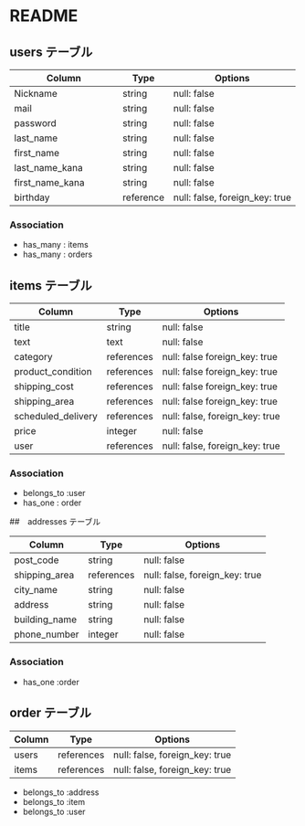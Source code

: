 # README
## users テーブル

| Column             | Type     | Options                       |
| ------------------ | ------   | -----------                   |
| Nickname           | string   | null: false                   |
| mail               | string   | null: false                   |
| password 　　　　　　| string   | null: false                   |
| last_name          | string   | null: false                   |
| first_name         | string   | null: false                   |
| last_name_kana     | string   | null: false                   |
| first_name_kana    | string   | null: false                   |
| birthday           | reference| null: false, foreign_key: true|

### Association

- has_many  : items
- has_many  : orders

## items テーブル

| Column              | Type                | Options                       |
| ------              | ------              | -----------                   |
| title               | string              | null: false                   |
| text                | text                | null: false                   |
| category            | references          | null: false  foreign_key: true|
| product_condition   | references          | null: false  foreign_key: true|
| shipping_cost       | references          | null: false  foreign_key: true|
| shipping_area       | references          | null: false  foreign_key: true|
| scheduled_delivery  | references          | null: false, foreign_key: true|
| price               | integer             | null: false                   |
| user                |references           | null: false, foreign_key: true| 
### Association

- belongs_to :user
- has_one : order


##　addresses テーブル

| Column       | Type             | Options                                         |
| -------      | ----------       | ------------------------------                  |
| post_code    | string           | null: false                                     |
| shipping_area| references       | null: false, foreign_key: true                  |
| city_name    | string           | null: false                                     |
| address      | string           | null: false                                     |
| building_name| string           | null: false                                     |
| phone_number | integer          | null: false                                     |
### Association

- has_one    :order

## order テーブル

| Column       | Type             | Options                                         |
| -------      | ----------       | ------------------------------                  |
| users        | references       | null: false, foreign_key: true                  |
| items        | references       | null: false, foreign_key: true                  |

- belongs_to :address
- belongs_to :item
- belongs_to :user
